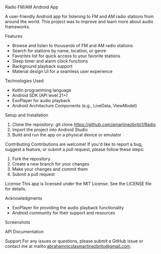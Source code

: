 Radio FM/AM Android App

A user-friendly Android app for listening to FM and AM radio stations from around the world.
This project was to improve and learn more about audio frameworks.

Features
- Browse and listen to thousands of FM and AM radio stations
- Search for stations by name, location, or genre
- Favorites list for quick access to your favorite stations
- Sleep timer and alarm clock functions
- Background playback support
- Material design UI for a seamless user experience

Technologies Used
- Kotlin programming language
- Android SDK (API level 21+)
- ExoPlayer for audio playback
- Android Architecture Components (e.g., LiveData, ViewModel)

Setup and Installation
1. Clone the repository: git clone https://github.com/amartinezbrito1/Radio
2. Import the project into Android Studio
3. Build and run the app on a physical device or emulator

Contributing
Contributions are welcome! If you'd like to report a bug, suggest a feature, or submit a pull request, please follow these steps:

1. Fork the repository
2. Create a new branch for your changes
3. Make your changes and commit them
4. Submit a pull request

License
This app is licensed under the MIT License. See the LICENSE file for details.

Acknowledgments
- ExoPlayer for providing the audio playback functionality
- Android community for their support and resources

Screenshots


API Documentation


Support
For any issues or questions, please submit a GitHub issue or contact me at mailto:abrahamnicolasmartinezbrito@gmail.com.
